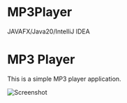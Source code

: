 # MP3Player
JAVAFX/Java20/IntelliJ IDEA
# MP3 Player

This is a simple MP3 player application.

![Screenshot](relative_path_to_your_image.png)
